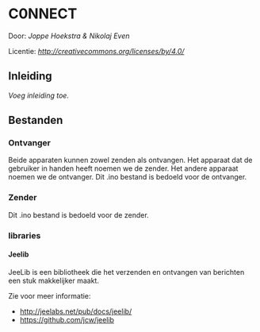 # C0NNECT

Door: *Joppe Hoekstra & Nikolaj Even*

Licentie: *http://creativecommons.org/licenses/by/4.0/*

## Inleiding

*Voeg inleiding toe.*

## Bestanden

### Ontvanger
Beide apparaten kunnen zowel zenden als ontvangen. Het apparaat dat de gebruiker in handen heeft noemen we de zender. Het andere apparaat noemen we de ontvanger. Dit .ino bestand is bedoeld voor de ontvanger.

### Zender
Dit .ino bestand is bedoeld voor de zender.

### libraries

#### Jeelib
JeeLib is een bibliotheek die het verzenden en ontvangen van berichten een stuk makkelijker maakt.

Zie voor meer informatie:
- http://jeelabs.net/pub/docs/jeelib/
- https://github.com/jcw/jeelib
